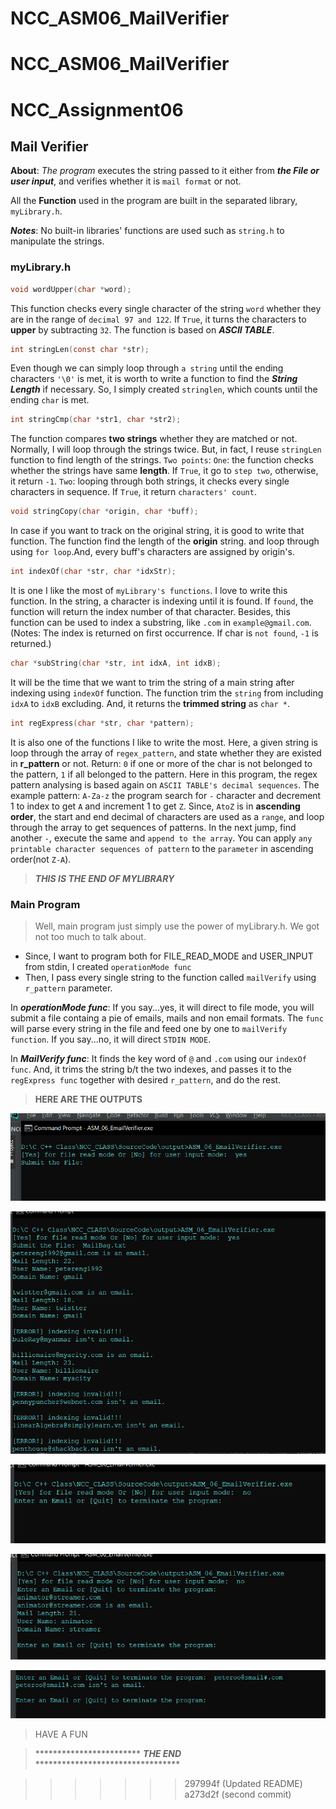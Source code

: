 # NCC_ASM06_MailVerifier

# NCC_ASM06_MailVerifier

# NCC_Assignment06
## Mail Verifier
**About**: *The program* executes the string passed to it either from **_the File or user input_**, and verifies whether it is `mail format` or not.

All the **Function** used in the program are built in the separated library, `myLibrary.h`. 

***Notes***: No built-in libraries' functions are used such as `string.h` to manipulate the strings.

### myLibrary.h
```c
void wordUpper(char *word);
```
This function checks every single character of the string `word` whether they are in the range of `decimal 97 and 122`.
If `True`, it turns the characters to **upper** by subtracting `32`.
The function is based on ***ASCII TABLE***.
```c
int stringLen(const char *str);
```
Even though we can simply loop through `a string` until the ending characters `'\0'` is met,
it is worth to write a function to find the ***String Length*** if necessary.
So, I simply created `stringlen`, which counts until the ending `char` is met.
```c
int stringCmp(char *str1, char *str2);
```
The function compares **two strings** whether they are matched or not.
Normally, I will loop through the strings twice. But, in fact, I reuse `stringLen` function to find length of the strings.
`Two points`: `One`: the function checks whether the strings have same **length**.
If `True`, it go to `step two`, otherwise, it return `-1`.
`Two`: looping through both strings, it checks every single characters in sequence.
If `True`, it return `characters' count`.
```c
void stringCopy(char *origin, char *buff);
```
In case if you want to track on the original string, it is good to write that function.
The function find the length of the **origin** string. and loop through using `for loop`.And,
every buff's characters are assigned by origin's.
```c
int indexOf(char *str, char *idxStr);
```
It is one I like the most of `myLibrary's functions`. 
I love to write this function. In the string, a character is indexing until it is found.
If `found`, the function will return the index number of that character.
Besides, this function can be used to index a substring, like `.com` in `example@gmail.com`.
(Notes: The index is returned on first occurrence. If char is `not found`,
`-1` is returned.)
```c
char *subString(char *str, int idxA, int idxB);
```
It will be the time that we want to trim the string of a main string after indexing using `indexOf` function.
The function trim the `string` from including `idxA` to `idxB` excluding.
And, it returns the **trimmed string** as `char *`.
```c
int regExpress(char *str, char *pattern);
```
It is also one of the functions I like to write the most. Here, a given string
is loop through the array of `regex_pattern`, and state whether they are existed
in **r_pattern** or not. Return: `0` if one or more of the char is not belonged to the pattern, `1`
if all belonged to the pattern.
Here in this program, the regex pattern analysing is based again on `ASCII TABLE's decimal sequences`.
The example pattern: `A-Za-z` the program search for `-` character and decrement 1 to index to get `A` and increment 1
to get `Z`. Since, `AtoZ` is in **ascending order**, the start and end decimal of characters
are used as a `range`, and loop through the array to get sequences of patterns.
In the next jump, find another `-`, execute the same and `append to the array`.
You can apply `any printable character sequences of pattern` to the `parameter` in ascending order(not `Z-A`).
> **_THIS IS THE END OF MYLIBRARY_**

### Main Program
> Well, main program just simply use the power of myLibrary.h.
> We got not too much to talk about.

* Since, I want to program both for FILE_READ_MODE and USER_INPUT from stdin, I created ``operationMode func``
* Then, I pass every single string to the function called ``mailVerify`` using `r_pattern` parameter.

In ***operationMode func***:
If you say...yes, it will direct to file mode, you will submit a file containg a pie of
emails, mails and non email formats.
The `func` will parse every string in the file and feed one by one to `mailVerify function`.
If you say...no, it will direct `STDIN MODE`.

In ***MailVerify func***:
It finds the key word of `@` and `.com` using our `indexOf func`.
And, it trims the string b/t the two indexes, and passes it to the  
`regExpress func` together with desired `r_pattern`, and do the rest.

>**HERE ARE THE OUTPUTS**

![img1](images/Capture1.PNG)

![img2](images/Capture2.PNG)

![img3](images/Capture3.PNG)

![img4](images/Capture4.PNG)

![img5](images/Capture5.PNG)

> HAVE A FUN 

> ************************ **_THE END_** *********************************

>>>>>>> 297994f (Updated README)
>>>>>>> a273d2f (second commit)
